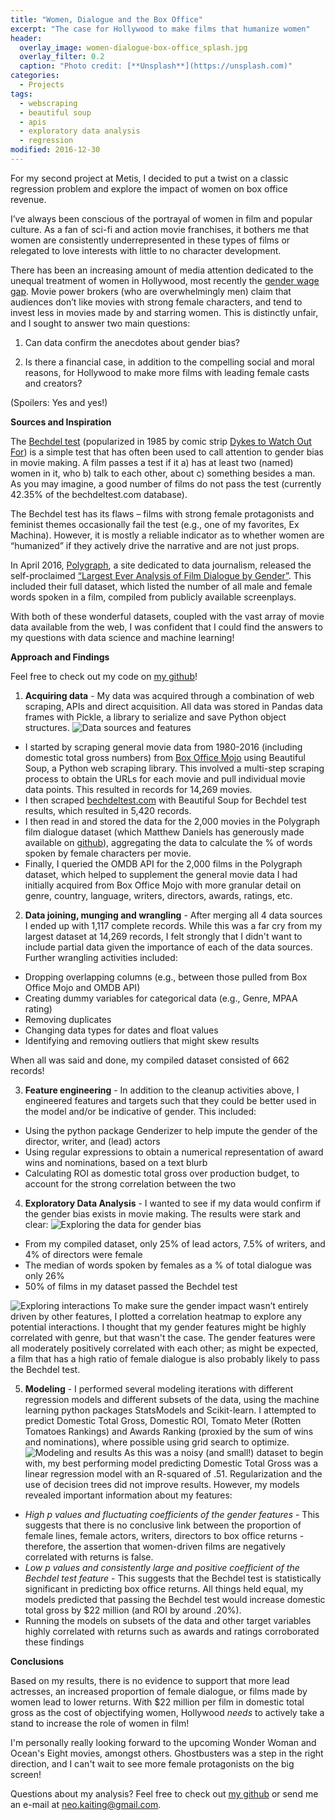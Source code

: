 ```yaml
---
title: "Women, Dialogue and the Box Office"
excerpt: "The case for Hollywood to make films that humanize women"
header:
  overlay_image: women-dialogue-box-office_splash.jpg
  overlay_filter: 0.2
  caption: "Photo credit: [**Unsplash**](https://unsplash.com)"
categories:
  - Projects
tags:
  - webscraping
  - beautiful soup
  - apis
  - exploratory data analysis
  - regression
modified: 2016-12-30
---
```


For my second project at Metis, I decided to put a twist on a classic regression problem and explore the impact of women on box office revenue. 

I’ve always been conscious of the portrayal of women in film and popular culture. As a fan of sci-fi and action movie franchises, it bothers me that women are consistently underrepresented in these types of films or relegated to love interests with little to no character development.

There has been an increasing amount of media attention dedicated to the unequal treatment of women in Hollywood, most recently the [gender wage gap](http://www.forbes.com/sites/maddieberg/2015/11/12/everything-you-need-to-know-about-the-hollywood-pay-gap). Movie power brokers (who are overwhelmingly men) claim that audiences don’t like movies with strong female characters, and tend to invest less in movies made by and starring women. This is distinctly unfair, and I sought to answer two main questions:

1. Can data confirm the anecdotes about gender bias?

2. Is there a financial case, in addition to the compelling social and moral reasons, for Hollywood to make more films with leading female casts and creators?

(Spoilers: Yes and yes!)

**Sources and Inspiration**

The [Bechdel test](http://bechdeltest.com/) (popularized in 1985 by comic strip [Dykes to Watch Out For](http://alisonbechdel.blogspot.com/2005/08/rule.html)) is a simple test that has often been used to call attention to gender bias in movie making. A film passes a test if it a) has at least two (named) women in it, who b) talk to each other, about c) something besides a man. As you may imagine, a good number of films do not pass the test (currently 42.35% of the bechdeltest.com database).

The Bechdel test has its flaws – films with strong female protagonists and feminist themes occasionally fail the test (e.g., one of my favorites, Ex Machina). However, it is mostly a reliable indicator as to whether women are “humanized” if they actively drive the narrative and are not just props.

In April 2016, [Polygraph](http://polygraph.cool/), a site dedicated to data journalism, released the self-proclaimed [“Largest Ever Analysis of Film Dialogue by Gender”](http://polygraph.cool/films/). This included their full dataset, which listed the number of all male and female words spoken in a film, compiled from publicly available screenplays.

With both of these wonderful datasets, coupled with the vast array of movie data available from the web, I was confident that I could find the answers to my questions with data science and machine learning!

**Approach and Findings**

Feel free to check out my code on [my github](https://github.com/neokt/women-dialogue-box-office)!

1. **Acquiring data** - My data was acquired through a combination of web scraping, APIs and direct acquisition. All data was stored in Pandas data frames with Pickle, a library to serialize and save Python object structures.
  ![Data sources and features][chart1]
  * I started by scraping general movie data from 1980-2016 (including domestic total gross numbers) from [Box Office Mojo](http://www.boxofficemojo.com/) using Beautiful Soup, a Python web scraping library. This involved a multi-step scraping process to obtain the URLs for each movie and pull individual movie data points. This resulted in records for 14,269 movies.
  * I then scraped [bechdeltest.com](http://bechdeltest.com/) with Beautiful Soup for Bechdel test results, which resulted in 5,420 records.
  * I then read in and stored the data for the 2,000 movies in the Polygraph film dialogue dataset (which Matthew Daniels has generously made available on [github](https://github.com/matthewfdaniels/scripts)), aggregating the data to calculate the % of words spoken by female characters per movie.
  * Finally, I queried the OMDB API for the 2,000 films in the Polygraph dataset, which helped to supplement the general movie data I had initially acquired from Box Office Mojo with more granular detail on genre, country, language, writers, directors, awards, ratings, etc.

2. **Data joining, munging and wrangling** - After merging all 4 data sources I ended up with 1,117 complete records. While this was a far cry from my largest dataset at 14,269 records, I felt strongly that I didn't want to include partial data given the importance of each of the data sources. Further wrangling activities included:
  * Dropping overlapping columns (e.g., between those pulled from Box Office Mojo and OMDB API)
  * Creating dummy variables for categorical data (e.g., Genre, MPAA rating)
  * Removing duplicates
  * Changing data types for dates and float values
  * Identifying and removing outliers that might skew results
   
   When all was said and done, my compiled dataset consisted of 662 records!

3. **Feature engineering** - In addition to the cleanup activities above, I engineered features and targets such that they could be better used in the model and/or be indicative of gender. This included:
  * Using the python package Genderizer to help impute the gender of the director, writer, and (lead) actors
  * Using regular expressions to obtain a numerical representation of award wins and nominations, based on a text blurb
  * Calculating ROI as domestic total gross over production budget, to account for the strong correlation between the two

4. **Exploratory Data Analysis** - I wanted to see if my data would confirm if the gender bias exists in movie making. The results were stark and clear:
   ![Exploring the data for gender bias][chart2]
  * From my compiled dataset, only 25% of lead actors, 7.5% of writers, and 4% of directors were female
  * The median of words spoken by females as a % of total dialogue was only 26%
  * 50% of films in my dataset passed the Bechdel test

   ![Exploring interactions][chart3]
   To make sure the gender impact wasn’t entirely driven by other features, I plotted a correlation heatmap to explore any potential interactions. I thought that my gender features might be highly correlated with genre, but that wasn't the case. The gender features were all moderately positively correlated with each other; as might be expected, a film that has a high ratio of female dialogue is also probably likely to pass the Bechdel test.

5. **Modeling** - I performed several modeling iterations with different regression models and different subsets of the data, using the machine learning python packages StatsModels and Scikit-learn. I attempted to predict Domestic Total Gross, Domestic ROI, Tomato Meter (Rotten Tomatoes Rankings) and Awards Ranking (proxied by the sum of wins and nominations), where possible using grid search to optimize.
  ![Modeling and results][chart4]
  As this was a noisy (and small!) dataset to begin with, my best performing model predicting Domestic Total Gross was a linear regression model with an R-squared of .51. Regularization and the use of decision trees did not improve results. However, my models revealed important information about my features:
  * *High p values and fluctuating coefficients of the gender features* - This suggests that there is no conclusive link between the proportion of female lines, female actors, writers, directors to box office returns - therefore, the assertion that women-driven films are negatively correlated with returns is false.
  * *Low p values and consistently large and positive coefficient of the Bechdel test feature* - This suggests that the Bechdel test is statistically significant in predicting box office returns. All things held equal, my models predicted that passing the Bechdel test would increase domestic total gross by $22 million (and ROI by around .20%).
  * Running the models on subsets of the data and other target variables highly correlated with returns such as awards  and ratings corroborated these findings

[chart1]: https://raw.githubusercontent.com/neokt/neokt.github.io/master/images/women-dialogue-box-office_chart1.png "Data sources and features"
[chart2]: https://raw.githubusercontent.com/neokt/neokt.github.io/master/images/women-dialogue-box-office_chart2.png "Exploring the data for gender bias"
[chart3]: https://raw.githubusercontent.com/neokt/neokt.github.io/master/images/women-dialogue-box-office_chart3.png "Exploring potential interactions"
[chart4]: https://raw.githubusercontent.com/neokt/neokt.github.io/master/images/women-dialogue-box-office_chart4.png "Modeling and results"

**Conclusions**

Based on my results, there is no evidence to support that more lead actresses, an increased proportion of female dialogue, or films made by women lead to lower returns. With $22 million per film in domestic total gross as the cost of objectifying women, Hollywood *needs* to actively take a stand to increase the role of women in film! 

I'm personally really looking forward to the upcoming Wonder Woman and Ocean's Eight movies, amongst others. Ghostbusters was a step in the right direction, and I can't wait to see more female protagonists on the big screen!

Questions about my analysis? Feel free to check out [my github](https://github.com/neokt/women-dialogue-box-office) or send me an e-mail at <neo.kaiting@gmail.com>.